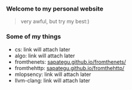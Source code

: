 ### Welcome to my personal website
> very awful, but try my best:)


### Some of my things
- cs: link will attach later
- algo: link will attach later
- fromthenets: [sapategu.github.io/fromthenets/](https://sapategu.github.io/fromthenets/)
- fromthehttp: [sapategu.github.io/fromthehttp/](https://sapategu.github.io/fromthehttp/)
- mlopsency: link will attach later
- llvm-clang: link will attach later
